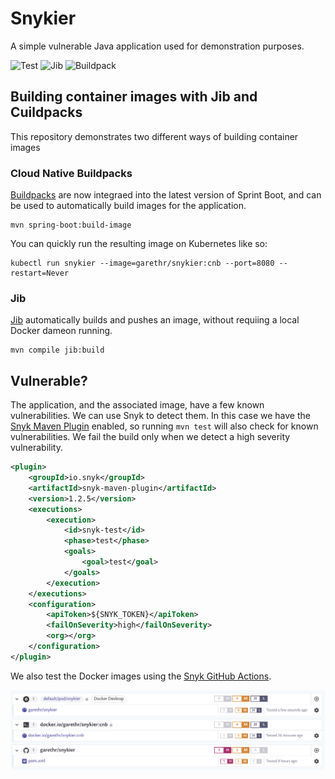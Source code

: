 # Snykier

A simple vulnerable Java application used for demonstration purposes.

![Test](https://github.com/garethr/snykier/workflows/Test/badge.svg) ![Jib](https://github.com/garethr/snykier/workflows/Jib/badge.svg) ![Buildpack](https://github.com/garethr/snykier/workflows/Buildpack/badge.svg)

## Building container images with Jib and Cuildpacks

This repository demonstrates two different ways of building container images

### Cloud Native Buildpacks

[Buildpacks](https://buildpacks.io/) are now integraed into the latest version of Sprint Boot, and can be used to automatically build images for the application.

```console
mvn spring-boot:build-image
```

You can quickly run the resulting image on Kubernetes like so:

```console
kubectl run snykier --image=garethr/snykier:cnb --port=8080 --restart=Never
```

### Jib

[Jib](https://github.com/GoogleContainerTools/jib) automatically builds and pushes an image, without requiing a local Docker dameon running.

```console
mvn compile jib:build
```

## Vulnerable?

The application, and the associated image, have a few known vulnerabilities. We can use Snyk to detect them. In this case we have the [Snyk Maven Plugin](https://github.com/snyk/snyk-maven-plugin) enabled, so running `mvn test` will also check for known vulnerabilities. We fail the build only when we detect a high severity vulnerability.

```xml
<plugin>
    <groupId>io.snyk</groupId>
    <artifactId>snyk-maven-plugin</artifactId>
    <version>1.2.5</version>
    <executions>
        <execution>
            <id>snyk-test</id>
            <phase>test</phase>
            <goals>
                <goal>test</goal>
            </goals>
        </execution>
    </executions>
    <configuration>
        <apiToken>${SNYK_TOKEN}</apiToken>
        <failOnSeverity>high</failOnSeverity>
        <org></org>
    </configuration>
</plugin>
```

We also test the Docker images using the [Snyk GitHub Actions](https://github.com/snyk/actions/tree/master/docker).

![Snykier in Snyk](assets/snyk.png)
